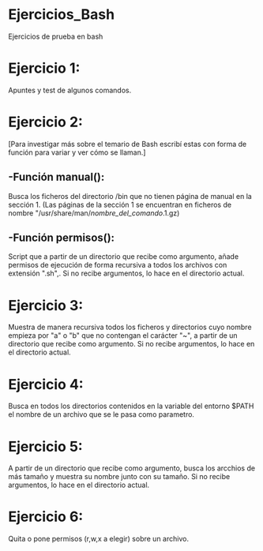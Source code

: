 # Ejercicios_Bash
Ejercicios de prueba en bash

# Ejercicio 1:
Apuntes y test de algunos comandos.

# Ejercicio 2: 

[Para investigar más sobre el temario de Bash escribí estas con forma de función para variar y ver cómo se llaman.]

## -Función manual():
Busca los ficheros del directorio /bin que no tienen página de manual en la sección 1.
(Las páginas de la sección 1 se encuentran en ficheros de nombre "/usr/share/man/*nombre_del_comando*.1.gz)

## -Función permisos():
Script que a partir de un directorio que recibe como argumento, añade permisos de ejecución de forma recursiva a todos los archivos con extensión ".sh",.
Si no recibe argumentos, lo hace en el directorio actual.


# Ejercicio 3:
Muestra de manera recursiva todos los ficheros y directorios cuyo nombre empieza por "a" o "b" que no contengan el carácter "~", a partir de un directorio que recibe como argumento.
Si no recibe argumentos, lo hace en el directorio actual.

# Ejercicio 4:
Busca en todos los directorios contenidos en la variable del entorno $PATH el nombre de un archivo que se le pasa como parametro.

# Ejercicio 5:
A partir de un directorio que recibe como argumento, busca los arcchios de más tamaño y muestra su nombre junto con su tamaño.
Si no recibe argumentos, lo hace en el directorio actual.

# Ejercicio 6:
Quita o pone permisos (r,w,x a elegir) sobre un archivo. 

